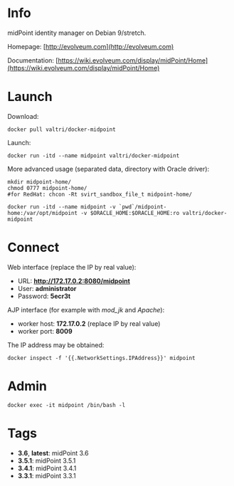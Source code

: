# Info

midPoint identity manager on Debian 9/stretch.

Homepage: [http://evolveum.com](http://evolveum.com)

Documentation: [https://wiki.evolveum.com/display/midPoint/Home](https://wiki.evolveum.com/display/midPoint/Home)

# Launch

Download:

    docker pull valtri/docker-midpoint

Launch:

    docker run -itd --name midpoint valtri/docker-midpoint

More advanced usage (separated data, directory with Oracle driver):

    mkdir midpoint-home/
    chmod 0777 midpoint-home/
    #for RedHat: chcon -Rt svirt_sandbox_file_t midpoint-home/
    
    docker run -itd --name midpoint -v `pwd`/midpoint-home:/var/opt/midpoint -v $ORACLE_HOME:$ORACLE_HOME:ro valtri/docker-midpoint

# Connect

Web interface (replace the IP by real value):

* URL: **http://172.17.0.2:8080/midpoint**
* User: **administrator**
* Password: **5ecr3t**

AJP interface (for example with *mod\_jk* and *Apache*):

* worker host: **172.17.0.2** (replace IP by real value)
* worker port: **8009**

The IP address may be obtained:

    docker inspect -f '{{.NetworkSettings.IPAddress}}' midpoint

# Admin

    docker exec -it midpoint /bin/bash -l

# Tags

* **3.6**, **latest**: midPoint 3.6
* **3.5.1**: midPoint 3.5.1
* **3.4.1**: midPoint 3.4.1
* **3.3.1**: midPoint 3.3.1
